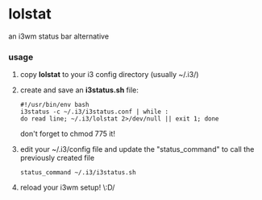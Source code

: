 # lolstat
an i3wm status bar alternative

### usage

1.  copy **lolstat** to your i3 config directory (usually ~/.i3/)

2.  create and save an **i3status.sh** file:

        #!/usr/bin/env bash
        i3status -c ~/.i3/i3status.conf | while :
        do read line; ~/.i3/lolstat 2>/dev/null || exit 1; done

    don't forget to chmod 775 it!

3.  edit your ~/.i3/config file and update the "status_command" to call the previously created file

        status_command ~/.i3/i3status.sh

4.  reload your i3wm setup! \\:D/
